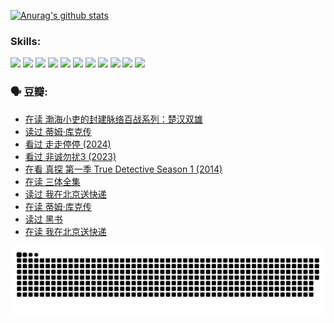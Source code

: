 
[![Anurag's github stats](https://github-readme-stats.vercel.app/api?username=w940853815)](https://github.com/anuraghazra/github-readme-stats)

### Skills:

<code><img height="32" src="https://cdn.jsdelivr.net/npm/simple-icons@v5/icons/python.svg"></code>
<code><img height="32" src="https://cdn.jsdelivr.net/npm/simple-icons@v5/icons/javascript.svg"></code>
<code><img height="32" src="https://cdn.jsdelivr.net/npm/simple-icons@v5/icons/django.svg"></code>
<code><img height="32" src="https://cdn.jsdelivr.net/npm/simple-icons@v5/icons/flask.svg"></code>
<code><img height="32" src="https://cdn.jsdelivr.net/npm/simple-icons@v5/icons/vuetify.svg"></code>
<code><img height="32" src="https://cdn.jsdelivr.net/npm/simple-icons@v5/icons/git.svg"></code>
<code><img height="32" src="https://cdn.jsdelivr.net/npm/simple-icons@v5/icons/docker.svg"></code>
<code><img height="32" src="https://cdn.jsdelivr.net/npm/simple-icons@v5/icons/postgresql.svg"></code>
<code><img height="32" src="https://cdn.jsdelivr.net/npm/simple-icons@v5/icons/elasticsearch.svg"></code>
<code><img height="32" src="https://cdn.jsdelivr.net/npm/simple-icons@v5/icons/macos.svg"></code>
<code><img height="32" src="https://cdn.jsdelivr.net/npm/simple-icons@v5/icons/linux.svg"></code>

### 🗣 豆瓣:

<!-- DOUBAN-ACTIVITIES:START -->
- [在读 渤海小吏的封建脉络百战系列：楚汉双雄](https://www.douban.com/people/136069238/status/4700950146/?_i=25071891)
- [读过 蒂姆·库克传](https://www.douban.com/people/136069238/status/4700949869/?_i=25071891)
- [看过 走走停停‎ (2024)](https://www.douban.com/people/136069238/status/4684430230/?_i=25071891)
- [看过 非诚勿扰3‎ (2023)](https://www.douban.com/people/136069238/status/4676324100/?_i=25071891)
- [在看 真探 第一季 True Detective Season 1‎ (2014)](https://www.douban.com/people/136069238/status/4673382852/?_i=25071891)
- [在读 三体全集](https://www.douban.com/people/136069238/status/4672842521/?_i=25071892)
- [读过 我在北京送快递](https://www.douban.com/people/136069238/status/4672842036/?_i=25071892)
- [在读 蒂姆·库克传](https://www.douban.com/people/136069238/status/4663517053/?_i=25071892)
- [读过 黑书](https://www.douban.com/people/136069238/status/4663516022/?_i=25071892)
- [在读 我在北京送快递](https://www.douban.com/people/136069238/status/4658098365/?_i=25071892)
<!-- DOUBAN-ACTIVITIES:END -->


![Snake animation](https://raw.githubusercontent.com/w940853815/w940853815/output/github-contribution-grid-snake.svg)

<!--
**w940853815/w940853815** is a ✨ _special_ ✨ repository because its `README.md` (this file) appears on your GitHub profile.

Here are some ideas to get you started:

- 🔭 I’m currently working on ...
- 🌱 I’m currently learning ...
- 👯 I’m looking to collaborate on ...
- 🤔 I’m looking for help with ...
- 💬 Ask me about ...
- 📫 How to reach me: ...
- 😄 Pronouns: ...
- ⚡ Fun fact: ...
-->

